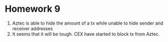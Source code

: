 # Homework 9

1. Aztec is able to hide the amount of a tx while unable to hide sender and receiver addresses
2. It seems that it will be tough. CEX have started to block tx from Aztec. 
